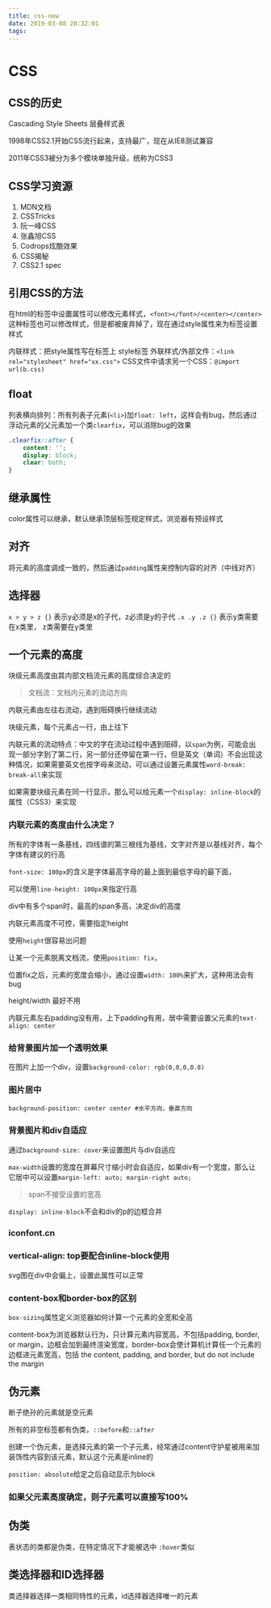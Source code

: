 ```yaml
---
title: css-new
date: 2019-03-08 20:32:01
tags:
---
```


# CSS

## CSS的历史

Cascading Style Sheets 层叠样式表

1998年CSS2.1开始CSS流行起来，支持最广，现在从IE8测试兼容

2011年CSS3被分为多个模块单独升级，统称为CSS3

## CSS学习资源

1. MDN文档
2. CSSTricks
3. 阮一峰CSS
4. 张鑫旭CSS
5. Codrops炫酷效果
6. CSS揭秘
7. CSS2.1 spec

## 引用CSS的方法

在html的标签中设置属性可以修改元素样式，`<font></font>/<center></center>`这种标签也可以修改样式，但是都被废弃掉了，现在通过style属性来为标签设置样式

内联样式：把style属性写在标签上
style标签
外联样式/外部文件：`<link rel="stylesheet" href="xx.css">`
CSS文件中请求另一个CSS：`@import url(b.css)`

## float

列表横向排列：所有列表子元素(`<li>`)加`float: left`，这样会有bug，然后通过浮动元素的父元素加一个类`clearfix`，可以消除bug的效果

```css
.clearfix::after {
    content: '';
    display: block;
    clear: both;
}
```

## 继承属性

color属性可以继承，默认继承顶层标签规定样式，浏览器有预设样式

## 对齐

将元素的高度调成一致的，然后通过`padding`属性来控制内容的对齐（中线对齐）

## 选择器

`x > y > z {}` 表示y必须是x的子代，z必须是y的子代
`.x .y .z {}` 表示y类需要在x类里， z类需要在y类里

## 一个元素的高度

块级元素高度由其内部文档流元素的高度综合决定的

> 文档流：文档内元素的流动方向

内联元素由左往右流动，遇到阻碍换行继续流动

块级元素，每个元素占一行，由上往下

内联元素的流动特点：中文的字在流动过程中遇到阻碍，以`span`为例，可能会出现一部分字到了第二行，另一部分还停留在第一行，但是英文（单词）不会出现这种情况，如果需要英文也按字母来流动，可以通过设置元素属性`word-break: break-all`来实现

如果需要块级元素在同一行显示，那么可以给元素一个`display: inline-block`的属性（CSS3）来实现

### 内联元素的高度由什么决定？

所有的字体有一条基线，四线谱的第三根线为基线，文字对齐是以基线对齐，每个字体有建议的行高

`font-size: 100px`的含义是字体最高字母的最上面到最低字母的最下面，

可以使用`line-height: 100px`来指定行高

div中有多个span时，最高的span多高，决定div的高度

内联元素高度不可控，需要指定height

使用`height`很容易出问题

让某一个元素脱离文档流，使用`position: fix`，

位置fix之后，元素的宽度会缩小，通过设置`width: 100%`来扩大，这种用法会有bug

height/width 最好不用

内联元素左右padding没有用，上下padding有用，居中需要设置父元素的`text-align: center`

### 给背景图片加一个透明效果

在图片上加一个div，设置`background-color: rgb(0,0,0,0.8)`

### 图片居中

`background-position: center center #水平方向，垂直方向`

### 背景图片和div自适应

通过`background-size: cover`来设置图片与div自适应

`max-width`设置的宽度在屏幕尺寸缩小时会自适应，如果div有一个宽度，那么让它居中可以设置`margin-left: auto; margin-right auto;`

> span不接受设置的宽高

`display: inline-block`不会和div的p的边框合并

### iconfont.cn

### vertical-align: top要配合inline-block使用

svg图在div中会偏上，设置此属性可以正常

### content-box和border-box的区别

`box-sizing`属性定义浏览器如何计算一个元素的全宽和全高

content-box为浏览器默认行为，只计算元素内容宽高，不包括padding, border, or margin，边框会加到最终渲染宽度，border-box会使计算机计算任一个元素的边框进元素宽高，包括 the content, padding, and border, but do not include the margin

## 伪元素

断子绝孙的元素就是空元素

所有的非空标签都有伪类，`::before`和`::after`

创建一个伪元素，是选择元素的第一个子元素，经常通过content守护星被用来加装饰性内容到该元素，默认这个元素是inline的

`position: absolute`给定之后自动显示为block

### 如果父元素高度确定，则子元素可以直接写100%

## 伪类

表状态的类都是伪类，在特定情况下才能被选中 `:hover`类似

## 类选择器和ID选择器

类选择器选择一类相同特性的元素，id选择器选择唯一的元素